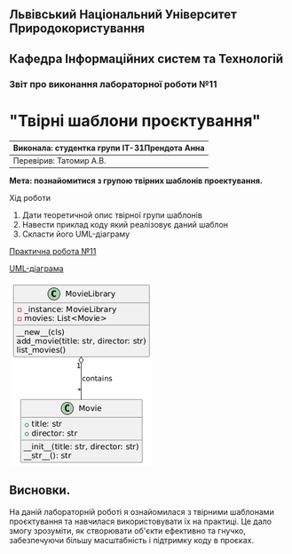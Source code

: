 ## Львівський Національний Університет Природокористування
## Кафедра Інформаційних систем та Технологій



### Звіт про виконання лабораторної роботи №11
# "Твірні шаблони проєктування"



| Виконала: студентка групи ІТ-31Прендота Анна |
|----------------------------------------------|
| Перевірив: Татомир А.В.               |




**Мета: познайомитися з групою твірних шаблонів проектування.**


Хід роботи

1. Дати теоретичной опис твірної групи шаблонів
2. Навести приклад коду який реалізовує даний шаблон
3. Скласти його UML-діаграму 

[Практична робота №11](https://github.com/KhrystynaLutsiv/IT-21_OOP/blob/master/Anna_Prendota/lab%2011/1) 

[UML-діаграма](https://github.com/KhrystynaLutsiv/IT-21_OOP/blob/master/Anna_Prendota/lab%2011/lab11.png)

![Movie Library Diagram](lab11.png)

## Висновки. 

На даній лабораторній роботі я ознайомилася з твірними шаблонами проєктування та навчилася використовувати їх на практиці. Це дало змогу зрозуміти, як створювати об'єкти ефективно та гнучко, забезпечуючи більшу масштабність і підтримку коду в проєках. 
